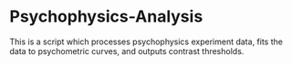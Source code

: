 Psychophysics-Analysis
======================

This is a script which processes psychophysics experiment data, fits the data to psychometric curves, and outputs contrast thresholds.